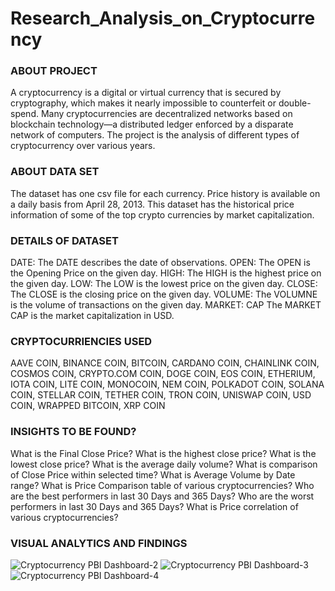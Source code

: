 # Research_Analysis_on_Cryptocurrency

### ABOUT PROJECT
A cryptocurrency is a digital or virtual currency that is secured by cryptography, which makes it nearly impossible to counterfeit or double-spend. Many cryptocurrencies are decentralized networks based on blockchain technology—a distributed ledger enforced by a disparate network of computers. The project is the analysis of different types of cryptocurrency over various years.

### ABOUT DATA SET
The dataset has one csv file for each currency. Price history is available on a daily basis from April 28, 2013. This dataset has the historical price information of some of the top crypto currencies by market capitalization.

### DETAILS OF DATASET
DATE: The DATE describes the date of observations.
OPEN: The OPEN is the Opening Price on the given day.
HIGH: The HIGH is the highest price on the given day.
LOW: The LOW is the lowest price on the given day.
CLOSE: The CLOSE is the closing price on the given day.
VOLUME: The VOLUMNE is the volume of transactions on the given day.
MARKET: CAP The MARKET CAP is the market capitalization in USD.

### CRYPTOCURRIENCIES USED
AAVE COIN, BINANCE COIN, BITCOIN, CARDANO COIN, CHAINLINK COIN, COSMOS COIN, CRYPTO.COM COIN, DOGE COIN, EOS COIN, ETHERIUM, IOTA COIN, LITE COIN, MONOCOIN, NEM COIN, POLKADOT COIN, SOLANA COIN, STELLAR COIN, TETHER COIN, TRON COIN, UNISWAP COIN, USD COIN, WRAPPED BITCOIN, XRP COIN

### INSIGHTS TO BE FOUND?
What is the Final Close Price?
What is the highest close price?
What is the lowest close price?
What is the average daily volume?
What is comparison of Close Price within selected time?
What is Average Volume by Date range?
What is Price Comparison table of various cryptocurrencies?
Who are the best performers in last 30 Days and 365 Days?
Who are the worst performers in last 30 Days and 365 Days? What is Price correlation of various cryptocurrencies?

### VISUAL ANALYTICS AND FINDINGS
![Cryptocurrency PBI Dashboard-2](https://user-images.githubusercontent.com/115374063/218335820-fce3a70b-bb62-4c53-ae90-765f65dff995.png)
![Cryptocurrency PBI Dashboard-3](https://user-images.githubusercontent.com/115374063/218335825-e09a41b6-5817-402c-b0c6-5bc3f4c1067c.png)
![Cryptocurrency PBI Dashboard-4](https://user-images.githubusercontent.com/115374063/218335832-f8ff502b-ae8b-4227-8ae9-fca1a9241f71.png)
